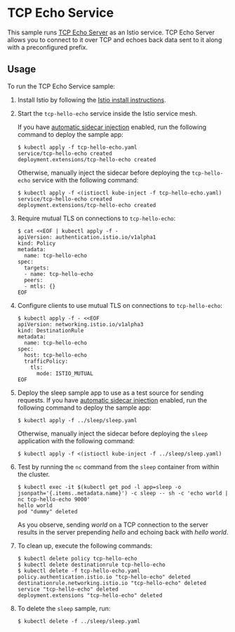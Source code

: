 # TCP Echo Service

This sample runs [TCP Echo Server](src/) as an Istio service. TCP Echo Server
allows you to connect to it over TCP and echoes back data sent to it along with
a preconfigured prefix.

## Usage

To run the TCP Echo Service sample:

1.  Install Istio by following the [Istio install instructions](https://istio.io/docs/setup/kubernetes/quick-start.html).

1.  Start the `tcp-hello-echo` service inside the Istio service mesh.

    If you have [automatic sidecar injection](/docs/setup/kubernetes/additional-setup/sidecar-injection/#automatic-sidecar-injection) enabled, run the following command to deploy the sample app:

    ```console
    $ kubectl apply -f tcp-hello-echo.yaml
    service/tcp-hello-echo created
    deployment.extensions/tcp-hello-echo created
    ```

    Otherwise, manually inject the sidecar before deploying the `tcp-hello-echo` service with the following command:

    ```console
    $ kubectl apply -f <(istioctl kube-inject -f tcp-hello-echo.yaml)
    service/tcp-hello-echo created
    deployment.extensions/tcp-hello-echo created
    ```

1.  Require mutual TLS on connections to `tcp-hello-echo`:

    ```console
    $ cat <<EOF | kubectl apply -f -
    apiVersion: authentication.istio.io/v1alpha1
    kind: Policy
    metadata:
      name: tcp-hello-echo
    spec:
      targets:
      - name: tcp-hello-echo
      peers:
      - mtls: {}
    EOF
    ```

1.  Configure clients to use mutual TLS on connections to `tcp-hello-echo`:

    ```console
    $ kubectl apply -f - <<EOF
    apiVersion: networking.istio.io/v1alpha3
    kind: DestinationRule
    metadata:
      name: tcp-hello-echo
    spec:
      host: tcp-hello-echo
      trafficPolicy:
        tls:
          mode: ISTIO_MUTUAL
    EOF
    ```

1.  Deploy the sleep sample app to use as a test source for sending requests.
    If you have
    [automatic sidecar injection](/docs/setup/kubernetes/additional-setup/sidecar-injection/#automatic-sidecar-injection)
    enabled, run the following command to deploy the sample app:

    ```console
    $ kubectl apply -f ../sleep/sleep.yaml
    ```

    Otherwise, manually inject the sidecar before deploying the `sleep` application with the following command:

    ```console
    $ kubectl apply -f <(istioctl kube-inject -f ../sleep/sleep.yaml)
    ```

1.  Test by running the `nc` command from the `sleep` container from within the cluster.

    ```console
    $ kubectl exec -it $(kubectl get pod -l app=sleep -o jsonpath='{.items..metadata.name}') -c sleep -- sh -c 'echo world | nc tcp-hello-echo 9000'
    hello world
    pod "dummy" deleted
    ```

    As you observe, sending _world_ on a TCP connection to the server results in
    the server prepending _hello_ and echoing back with _hello world_.

1. To clean up, execute the following commands:

    ```console
    $ kubectl delete policy tcp-hello-echo
    $ kubectl delete destinationrule tcp-hello-echo
    $ kubectl delete -f tcp-hello-echo.yaml
    policy.authentication.istio.io "tcp-hello-echo" deleted
    destinationrule.networking.istio.io "tcp-hello-echo" deleted
    service "tcp-hello-echo" deleted
    deployment.extensions "tcp-hello-echo" deleted
    ```

1.  To delete the `sleep` sample, run:

    ```console
    $ kubectl delete -f ../sleep/sleep.yaml
    ```
